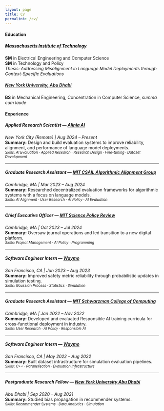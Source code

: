 ```yaml
---
layout: page
title: CV
permalink: /cv/
---
```


#### Education

##### [Massachusetts Institute of Technology](https://www.mit.edu)  
  **SM** in Electrical Engineering and Computer Science  
  **SM** in Technology and Policy  
  _Thesis: Addressing Misalignment in Language Model Deployments through Context-Specific Evaluations_  

##### [New York University, Abu Dhabi](https://nyuad.nyu.edu)  
  **BS** in Mechanical Engineering, Concentration in Computer Science, _summa cum laude_  


#### Experience

##### Applied Research Scientist — [Alinia AI](https://alinia.ai)
*New York City (Remote) | Aug 2024 – Present*  
**Summary:** Design and build evaluation systems to improve reliability, alignment, and performance of language model deployments.  
<sub><i>_Skills: AI Evaluation · Applied Research · Research Design · Fine-tuning · Dataset Development_</i></sub>

---

##### Graduate Research Assistant — [MIT CSAIL Algorithmic Alignment Group](https://algorithmicalignment.csail.mit.edu)
*Cambridge, MA | Mar 2023 – Aug 2024*  
**Summary:** Researched decentralized evaluation frameworks for algorithmic systems with a focus on language models.  
<sub><i>_Skills: AI Alignment · User Research · AI Policy · AI Evaluation_</i></sub>

---

##### Chief Executive Officer — [MIT Science Policy Review](https://sciencepolicyreview.org)
*Cambridge, MA | Oct 2023 – Jul 2024*  
**Summary:** Oversaw journal operations and led transition to a new digital platform.  
<sub><i>_Skills: Project Management · AI Policy · Programming_</i></sub>

---

##### Software Engineer Intern — [Waymo](https://waymo.com)  
*San Francisco, CA | Jun 2023 – Aug 2023*  
**Summary:** Improved safety metric reliability through probabilistic updates in simulation testing.  
<sub><i>_Skills: Gaussian Process · Statistics · Simulation_</i></sub>

---

##### Graduate Research Assistant — [MIT Schwarzman College of Computing](https://computing.mit.edu/)  
*Cambridge, MA | Jan 2022 – Nov 2022*  
**Summary:** Developed and evaluated Responsible AI training curricula for cross-functional deployment in industry.  
<sub><i>_Skills: User Research · AI Policy · Responsible AI_</i></sub>

---

##### Software Engineer Intern — [Waymo](https://waymo.com)  
*San Francisco, CA | May 2022 – Aug 2022*  
**Summary:** Built dataset infrastructure for simulation evaluation pipelines.  
<sub><i>_Skills: C++ · Parallelisation · Evaluation Infrastructure_</i></sub>

---

##### Postgraduate Research Fellow — [New York University Abu Dhabi](https://nyuad.nyu.edu)  
*Abu Dhabi | Sep 2020 – Aug 2021*  
**Summary:** Studied bias propagation in recommender systems.  
<sub><i>_Skills: Recommender Systems · Data Analytics · Simulation_</i></sub>
